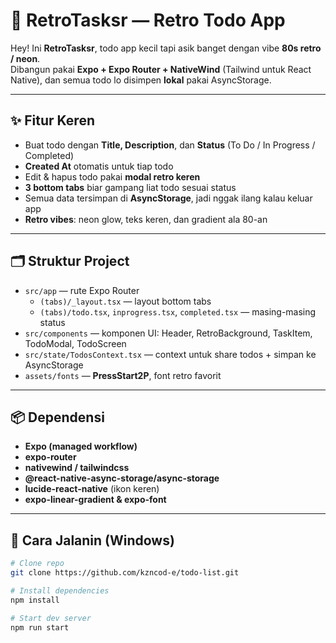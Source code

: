 # 🌟 RetroTasksr — Retro Todo App

Hey! Ini **RetroTasksr**, todo app kecil tapi asik banget dengan vibe **80s retro / neon**.  
Dibangun pakai **Expo + Expo Router + NativeWind** (Tailwind untuk React Native), dan semua todo lo disimpen **lokal** pakai AsyncStorage.  

---

## ✨ Fitur Keren
- Buat todo dengan **Title, Description**, dan **Status** (To Do / In Progress / Completed)  
- **Created At** otomatis untuk tiap todo  
- Edit & hapus todo pakai **modal retro keren**  
- **3 bottom tabs** biar gampang liat todo sesuai status  
- Semua data tersimpan di **AsyncStorage**, jadi nggak ilang kalau keluar app  
- **Retro vibes**: neon glow, teks keren, dan gradient ala 80-an  

---

## 🗂 Struktur Project
- `src/app` — rute Expo Router  
  - `(tabs)/_layout.tsx` — layout bottom tabs  
  - `(tabs)/todo.tsx`, `inprogress.tsx`, `completed.tsx` — masing-masing status  
- `src/components` — komponen UI: Header, RetroBackground, TaskItem, TodoModal, TodoScreen  
- `src/state/TodosContext.tsx` — context untuk share todos + simpan ke AsyncStorage  
- `assets/fonts` — **PressStart2P**, font retro favorit  

---

## 📦 Dependensi
- **Expo (managed workflow)**  
- **expo-router**  
- **nativewind / tailwindcss**  
- **@react-native-async-storage/async-storage**  
- **lucide-react-native** (ikon keren)  
- **expo-linear-gradient & expo-font**  

---

## 🚀 Cara Jalanin (Windows)
```bash
# Clone repo
git clone https://github.com/kzncod-e/todo-list.git

# Install dependencies
npm install

# Start dev server
npm run start
